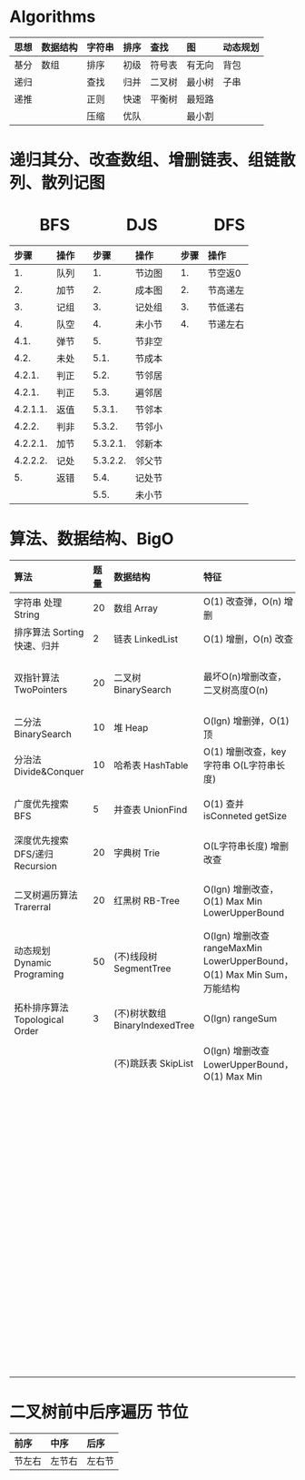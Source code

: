 # Algorithms

| **思想** | **数据结构** | **字符串** | **排序** | **查找** | **图** | **动态规划** |
| :- | :- | :- | :- | :- | :- | :- |
| 基分 | 数组 | 排序 | 初级 | 符号表 | 有无向 | 背包 |
| 递归 |  | 查找 | 归并 | 二叉树 | 最小树 | 子串 |
| 递推 |  | 正则 | 快速 | 平衡树 | 最短路 |  |
|  |  | 压缩 | 优队 |  | 最小割 |  |

# 递归其分、改查数组、增删链表、组链散列、散列记图

# &nbsp; &nbsp; &nbsp; &nbsp; BFS &nbsp; &nbsp; &nbsp; &nbsp; &nbsp; &nbsp; &nbsp; DJS &nbsp; &nbsp; &nbsp; &nbsp; &nbsp; &nbsp; &nbsp; DFS

| **步骤** | **操作** |  | **步骤** | **操作** |  | **步骤** | **操作** |
| :- | :- | :- | :- | :- | :- | :- | :- |
| 1. | 队列 |  | 1. | 节边图 |  | 1. | 节空返0 |
| 2. | 加节 |  | 2. | 成本图 |  | 2. | 节高递左 |
| 3. | 记组 |  | 3. | 记处组 |  | 3. | 节低递右 |
| 4. | 队空 |  | 4. | 未小节 |  | 4. | 节递左右 |
| 4.1. | 弹节 |  | 5. | 节非空 |
| 4.2. | 未处 |  | 5.1. | 节成本 |
| 4.2.1. | 判正 |  | 5.2. | 节邻居 |
| 4.2.1. | 判正 |  | 5.3. | 遍邻居 |
| 4.2.1.1. | 返值 |  | 5.3.1. | 节邻本 |
| 4.2.2. | 判非 |  | 5.3.2. | 节邻小 |
| 4.2.2.1. | 加节 |  | 5.3.2.1. | 邻新本 |
| 4.2.2.2. | 记处 |  | 5.3.2.2. | 邻父节 |
| 5. | 返错 |  | 5.4. | 记处节 |
|  |  |  | 5.5. | 未小节 |

# 算法、数据结构、BigO

| **算法** | **题量** | **数据结构** | **特征** | **题量** | **BigO** | **概率** | **解法** |
| :- | :- | :- | :- | :- | :- | :- | :- |
| 字符串 处理String | 20 | 数组 Array | O(1) 改查弹，O(n) 增删 |  | O(1) |  | 数学题 |
| 排序算法 Sorting 快速、归并 | 2 | 链表 LinkedList | O(1) 增删，O(n) 改查 | 20 | O(lgn) | 90% | 二分法 |
| 双指针算法 TwoPointers | 20 | 二叉树 BinarySearch | 最坏O(n)增删改查，二叉树高度O(n) | 20 |  | 10% | 信增法(每次x2)，快速幂(求x^n)，欧几里得算法(求最大公约数) |
| 二分法 BinarySearch | 10 | 堆 Heap | O(lgn) 增删弹，O(1) 顶 | 5 | O(vn) | 99% | 因数分解 Factoriztion |
| 分治法 Divide&Conquer | 10 | 哈希表 HashTable | O(1) 增删改查，key字符串 O(L字符串长度) | 10 |  | 1% | 分块检索(n区间)vn个vn大小区间 区间单独维护统计数据 |
| 广度优先搜索 BFS | 5 | 并查表 UnionFind | O(1) 查并 isConneted getSize | 3 | O(n) | 50% | 双指针 TwoPointers(同相背向 合并) |
| 深度优先搜索 DFS/递归 Recursion | 20 | 字典树 Trie | O(L字符串长度) 增删改查 | 3 |  | 20% | 二叉树遍历 BinaryTree，分治 Divide&Conquer |
| 二叉树遍历算法 Trarerral | 20 | 红黑树 RB-Tree | O(lgn) 增删改查，O(1) Max Min LowerUpperBound | 1 |  | 10% | n次O(1)操作 每次操作O(1) 数据结构(HashMap UnionFind) |
| 动态规划 Dynamic Programing | 50 | (不)线段树 SegmentTree | O(lgn) 增删改查 rangeMaxMin LowerUpperBound，O(1) Max Min Sum，万能结构 | 3 |  | 10% | 单调栈 MonotonicStack，单调队列 MonotonicQueue |
| 拓朴排序算法 Topological Order | 3 | (不)树状数组 BinaryIndexedTree | O(lgn) rangeSum | 2 |  | 10% | 枚举法 Enumeration(for循环数组) |
|  |  | (不)跳跃表 SkipList | O(lgn) 增删改查 LowerUpperBound，O(1) Max Min | 1 | O(nlgn) | 60% | n次O(lgn)操作，lgn二分法，lgn数据结构 |
|  |  |  |  |  |  | 20% | lgn次O(n)操作，二分答案 O(n)时间检测答案偏大偏小 |
|  |  |  |  |  |  | 20% | 排序 + O(n)，O(nlogn)算法 |
|  |  |  |  |  | O(nlgk) | 50% | n次O(lgk)操作 |
|  |  |  |  |  |  | 50% | 类归并排序，分治k区间 每层O(n) lgk层 |
|  |  |  |  |  | O(n+m)点边 | 100% | BFS |
|  |  |  |  |  | O(n^2) O(n^3)... | 50% | O(n)枚举某参数 降维后用其他算法 |
|  |  |  |  |  |  | 30% | 动态规划 |
|  |  |  |  |  |  | 20% | nm矩阵，BFS |
|  |  |  |  |  | O(2^n) | 100% | 组合，深度优先搜索 |
|  |  |  |  |  | O(n!) | 100% | 排列，深度优先搜索 |


# 二叉树前中后序遍历 节位
| **前序** | **中序** | **后序** | 
| :- | :- | :- |
| 节左右 | 左节右 | 左右节 |
